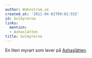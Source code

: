 ```yaml
---
author: Wahnstrom.se
created_at: '2011-04-01T09:01:55Z'
id: Gulmyrorna
links:
  mention:
  - Ashaslätten
title: Gulmyrorna
---
```


En liten myrart som lever på [Ashaslätten].

  [Ashaslätten]: Ashaslätten